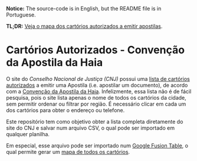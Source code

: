 **Notice:** The source-code is in English, but the README file is in Portuguese.

**TL;DR:** [Veja o mapa dos cartórios autorizados a emitir apostilas][m].

# Cartórios Autorizados - Convenção da Apostila da Haia

O site do *Conselho Nacional de Justiça (CNJ)* possui uma [lista de cartórios autorizados][ca] a emitir uma Apostila (i.e. apostilar um documento), de acordo com a [Convenção da Apostila da Haia][1]. Infelizmente, essa lista não é de fácil pesquisa, pois o site lista apenas o nome de todos os cartórios da cidade, sem permitir ordenar ou filtrar por região. É necessário clicar em cada um dos cartórios para obter o endereço ou telefone.

Este repositório tem como objetivo obter a lista completa diretamente do site do CNJ e salvar num arquivo CSV, o qual pode ser importado em qualquer planilha.

Em especial, esse arquivo pode ser importado num [Google Fusion Table][gft], o qual permite gerar um [mapa de todos os cartórios][m].

[1]: http://www.cnj.jus.br/poder-judiciario/relacoes-internacionais/convencao-da-apostila-da-haia/
[ca]: http://www.cnj.jus.br/poder-judiciario/relacoes-internacionais/convencao-da-apostila-da-haia/cartorios-autorizados
[gft]: https://www.google.com/fusiontables/
[m]: https://www.google.com/fusiontables/DataSource?docid=1KdtEPS_0-QR9vjzbw1zoWxb0d0im5TyWuMrZq1IZ#map:id=4
